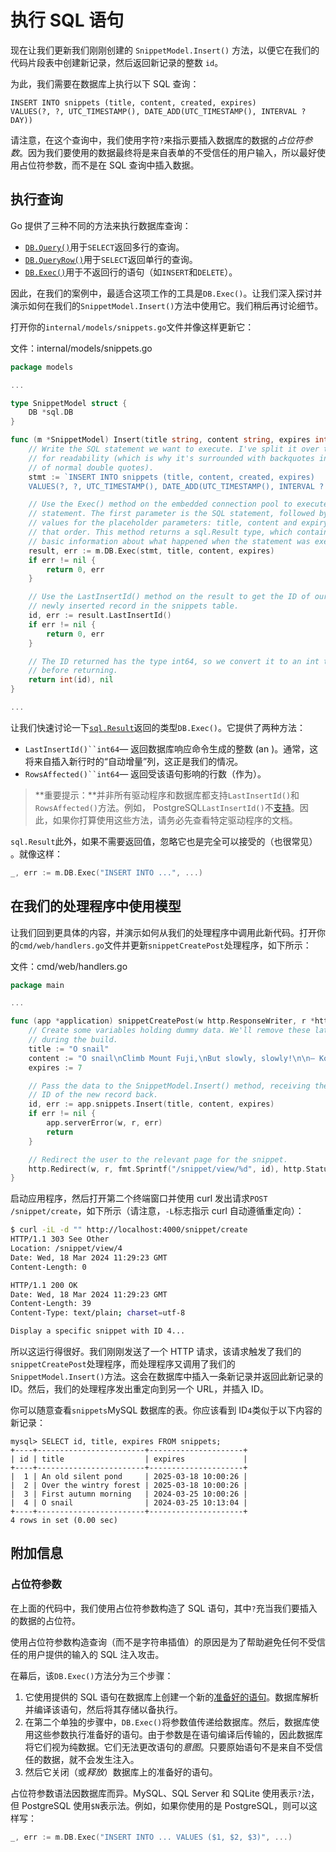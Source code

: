 # 执行 SQL 语句

现在让我们更新我们刚刚创建的 `SnippetModel.Insert()` 方法，以便它在我们的代码片段表中创建新记录，然后返回新记录的整数 `id`。

为此，我们需要在数据库上执行以下 SQL 查询：

```mysql
INSERT INTO snippets (title, content, created, expires)
VALUES(?, ?, UTC_TIMESTAMP(), DATE_ADD(UTC_TIMESTAMP(), INTERVAL ? DAY))
```

请注意，在这个查询中，我们使用字符`?`来指示要插入数据库的数据的*占位符参数*。因为我们要使用的数据最终将是来自表单的不受信任的用户输入，所以最好使用占位符参数，而不是在 SQL 查询中插入数据。

## 执行查询

Go 提供了三种不同的方法来执行数据库查询：

- [`DB.Query()`](https://pkg.go.dev/database/sql/#DB.Query)用于`SELECT`返回多行的查询。
- [`DB.QueryRow()`](https://pkg.go.dev/database/sql/#DB.QueryRow)用于`SELECT`返回单行的查询。
- [`DB.Exec()`](https://pkg.go.dev/database/sql/#DB.Exec)用于不返回行的语句（如`INSERT`和`DELETE`）。

因此，在我们的案例中，最适合这项工作的工具是`DB.Exec()`。让我们深入探讨并演示如何在我们的`SnippetModel.Insert()`方法中使用它。我们稍后再讨论细节。

打开你的`internal/models/snippets.go`文件并像这样更新它：

文件：internal/models/snippets.go

```go
package models

...

type SnippetModel struct {
    DB *sql.DB
}

func (m *SnippetModel) Insert(title string, content string, expires int) (int, error) {
    // Write the SQL statement we want to execute. I've split it over two lines
    // for readability (which is why it's surrounded with backquotes instead
    // of normal double quotes).
    stmt := `INSERT INTO snippets (title, content, created, expires)
    VALUES(?, ?, UTC_TIMESTAMP(), DATE_ADD(UTC_TIMESTAMP(), INTERVAL ? DAY))`

    // Use the Exec() method on the embedded connection pool to execute the
    // statement. The first parameter is the SQL statement, followed by the
    // values for the placeholder parameters: title, content and expiry in
    // that order. This method returns a sql.Result type, which contains some
    // basic information about what happened when the statement was executed.
    result, err := m.DB.Exec(stmt, title, content, expires)
    if err != nil {
        return 0, err
    }

    // Use the LastInsertId() method on the result to get the ID of our
    // newly inserted record in the snippets table.
    id, err := result.LastInsertId()
    if err != nil {
        return 0, err
    }

    // The ID returned has the type int64, so we convert it to an int type
    // before returning.
    return int(id), nil
}

...
```

让我们快速讨论一下[`sql.Result`](https://pkg.go.dev/database/sql/#Result)返回的类型`DB.Exec()`。它提供了两种方法：

- `LastInsertId()``int64`— 返回数据库响应命令生成的整数 (an )。通常，这将来自插入新行时的“自动增量”列，这正是我们的情况。
- `RowsAffected()``int64`— 返回受该语句影响的行数（作为）。

> **重要提示：**并非所有驱动程序和数据库都支持`LastInsertId()`和`RowsAffected()`方法。例如， PostgreSQL`LastInsertId()`不[支持](https://github.com/lib/pq/issues/24)。因此，如果你打算使用这些方法，请务必先查看特定驱动程序的文档。

`sql.Result`此外，如果不需要返回值，忽略它也是完全可以接受的（也很常见） 。就像这样：

```go
_, err := m.DB.Exec("INSERT INTO ...", ...)
```

## 在我们的处理程序中使用模型

让我们回到更具体的内容，并演示如何从我们的处理程序中调用此新代码。打开你的`cmd/web/handlers.go`文件并更新`snippetCreatePost`处理程序，如下所示：

文件：cmd/web/handlers.go

```go
package main

...

func (app *application) snippetCreatePost(w http.ResponseWriter, r *http.Request) {
    // Create some variables holding dummy data. We'll remove these later on
    // during the build.
    title := "O snail"
    content := "O snail\nClimb Mount Fuji,\nBut slowly, slowly!\n\n– Kobayashi Issa"
    expires := 7

    // Pass the data to the SnippetModel.Insert() method, receiving the
    // ID of the new record back.
    id, err := app.snippets.Insert(title, content, expires)
    if err != nil {
        app.serverError(w, r, err)
        return
    }

    // Redirect the user to the relevant page for the snippet.
    http.Redirect(w, r, fmt.Sprintf("/snippet/view/%d", id), http.StatusSeeOther)
}
```

启动应用程序，然后打开第二个终端窗口并使用 curl 发出请求`POST /snippet/create`，如下所示（请注意，`-L`标志指示 curl 自动遵循重定向）：

```sh
$ curl -iL -d "" http://localhost:4000/snippet/create
HTTP/1.1 303 See Other
Location: /snippet/view/4
Date: Wed, 18 Mar 2024 11:29:23 GMT
Content-Length: 0

HTTP/1.1 200 OK
Date: Wed, 18 Mar 2024 11:29:23 GMT
Content-Length: 39
Content-Type: text/plain; charset=utf-8

Display a specific snippet with ID 4...
```

所以这运行得很好。我们刚刚发送了一个 HTTP 请求，该请求触发了我们的`snippetCreatePost`处理程序，而处理程序又调用了我们的`SnippetModel.Insert()`方法。这会在数据库中插入一条新记录并返回此新记录的 ID。然后，我们的处理程序发出重定向到另一个 URL，并插入 ID。

你可以随意查看`snippets`MySQL 数据库的表。你应该看到 ID`4`类似于以下内容的新记录：

```mysql
mysql> SELECT id, title, expires FROM snippets;
+----+------------------------+---------------------+
| id | title                  | expires             |
+----+------------------------+---------------------+
|  1 | An old silent pond     | 2025-03-18 10:00:26 |
|  2 | Over the wintry forest | 2025-03-18 10:00:26 |
|  3 | First autumn morning   | 2024-03-25 10:00:26 |
|  4 | O snail                | 2024-03-25 10:13:04 |
+----+------------------------+---------------------+
4 rows in set (0.00 sec)
```

## 附加信息

### 占位符参数

在上面的代码中，我们使用占位符参数构造了 SQL 语句，其中`?`充当我们要插入的数据的占位符。

使用占位符参数构造查询（而不是字符串插值）的原因是为了帮助避免任何不受信任的用户提供的输入的 SQL 注入攻击。

在幕后，该`DB.Exec()`方法分为三个步骤：

1. 它使用提供的 SQL 语句在数据库上创建一个新的[准备好的语句](https://en.wikipedia.org/wiki/Prepared_statement)。数据库解析并编译该语句，然后将其存储以备执行。
2. 在第二个单独的步骤中，`DB.Exec()`将参数值传递给数据库。然后，数据库使用这些参数执行准备好的语句。由于参数是在语句编译后传输的，因此数据库将它们视为纯数据。它们无法更改语句的*意图*。只要原始语句不是来自不受信任的数据，就不会发生注入。
3. 然后它关闭（或*释放*）数据库上的准备好的语句。

占位符参数语法因数据库而异。MySQL、SQL Server 和 SQLite 使用表示`?`法，但 PostgreSQL 使用`$N`表示法。例如，如果你使用的是 PostgreSQL，则可以这样写：

```go
_, err := m.DB.Exec("INSERT INTO ... VALUES ($1, $2, $3)", ...)
```

